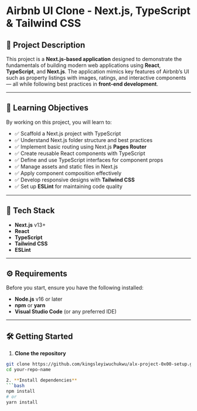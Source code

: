 # Airbnb UI Clone - Next.js, TypeScript & Tailwind CSS

## 📌 Project Description
This project is a **Next.js-based application** designed to demonstrate the fundamentals of building modern web applications using **React**, **TypeScript**, and **Next.js**. The application mimics key features of Airbnb’s UI such as property listings with images, ratings, and interactive components — all while following best practices in **front-end development**.

---

## 🎯 Learning Objectives
By working on this project, you will learn to:

- ✅ Scaffold a Next.js project with TypeScript
- ✅ Understand Next.js folder structure and best practices
- ✅ Implement basic routing using Next.js **Pages Router**
- ✅ Create reusable React components with TypeScript
- ✅ Define and use TypeScript interfaces for component props
- ✅ Manage assets and static files in Next.js
- ✅ Apply component composition effectively
- ✅ Develop responsive designs with **Tailwind CSS**
- ✅ Set up **ESLint** for maintaining code quality

---

## 🚀 Tech Stack
- **Next.js** v13+
- **React**
- **TypeScript**
- **Tailwind CSS**
- **ESLint**

---

## ⚙️ Requirements
Before you start, ensure you have the following installed:

- **Node.js** v16 or later
- **npm** or **yarn**
- **Visual Studio Code** (or any preferred IDE)

---

## 🛠️ Getting Started

1. **Clone the repository**
```bash
git clone https://github.com/kingsleyiwuchukwu/alx-project-0x00-setup.git
cd your-repo-name

2. **Install dependencies**
```bash
npm install
# or
yarn install
